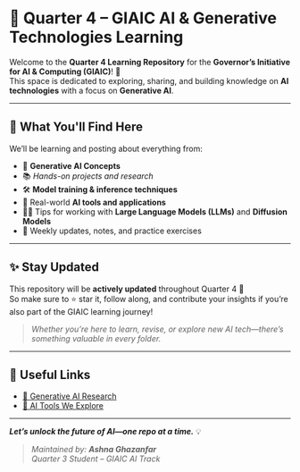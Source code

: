 # 🧠 Quarter 4 – GIAIC AI & Generative Technologies Learning

Welcome to the **Quarter 4 Learning Repository** for the **Governor’s Initiative for AI & Computing (GIAIC)**! 🚀  
This space is dedicated to exploring, sharing, and building knowledge on **AI technologies** with a focus on **Generative AI**.

---

## 📘 What You'll Find Here

We’ll be learning and posting about everything from:

- 🤖 **Generative AI Concepts**
- 📚 _Hands-on projects and research_
- 🛠️ **Model training & inference techniques**
- 🧪 Real-world **AI tools and applications**
- 🧑‍💻 Tips for working with **Large Language Models (LLMs)** and **Diffusion Models**
- 💬 Weekly updates, notes, and practice exercises

---

## ✨ Stay Updated

This repository will be **actively updated** throughout Quarter 4 📆  
So make sure to ⭐️ star it, follow along, and contribute your insights if you’re also part of the GIAIC learning journey!

> _Whether you’re here to learn, revise, or explore new AI tech—there’s something valuable in every folder._

---

## 🔗 Useful Links

- [🧠 Generative AI Research](https://openai.com/research)
- [🧰 AI Tools We Explore](https://huggingface.co)

---

_**Let’s unlock the future of AI—one repo at a time.**_ 💡

> _Maintained by: **Ashna Ghazanfar**_  
> _Quarter 3 Student – GIAIC AI Track_
